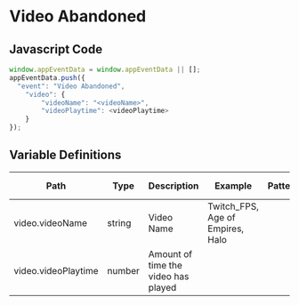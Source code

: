 # Video Abandoned

### 

## Javascript Code
```js
window.appEventData = window.appEventData || [];
appEventData.push({
  "event": "Video Abandoned",
    "video": {
        "videoName": "<videoName>",
        "videoPlaytime": <videoPlaytime>
    }
});
```

## Variable Definitions

|Path|Type|Description|Example|Pattern|Min Length|Max Length|Minimum|Maximum|Multiple Of|
| --- | --- | --- | --- | --- | --- | --- | --- | --- | --- |
|video.videoName|string|Video Name|Twitch\_FPS, Age of Empires, Halo|||||||
|video.videoPlaytime|number|Amount of time the video has played||||||||




